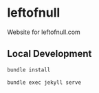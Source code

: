 # leftofnull

Website for leftofnull.com

## Local Development

```bash
bundle install
```

```bash
bundle exec jekyll serve
```
